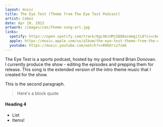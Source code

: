 ```yaml
---
layout: music
title: The Eye Test (Theme from The Eye Test Podcast)
artist: Cobez
date: Apr 10, 2022
artwork: /images/cms/theme-song-art.jpg
links:
  spotify: https://open.spotify.com/track/0gLGKcUMjGQQ8aimmgjtL8?si=c6ed19eddf234a51
  apple: https://music.apple.com/us/album/the-eye-test-theme-from-the-eye-test-podcast/1619215200?i=1619215201
  youtube: https://music.youtube.com/watch?v=R9kKrzz7imk
---
```

The Eye Test is a sports podcast, hosted by my good friend Brian Donovan. I currently produce the show - editing the episodes and prepping them for release. This song is the extended version of the intro theme music that I created for the show.

This is the second paragraph.

> H﻿ere's a block quote

#### H﻿eading 4

* L﻿ist
* I﻿tems!